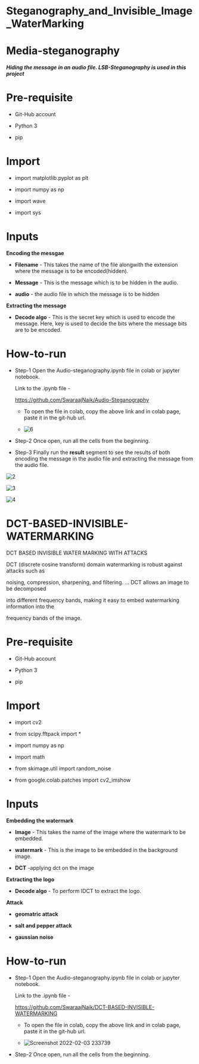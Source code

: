 # Steganography_and_Invisible_Image_WaterMarking

# Media-steganography

**_Hiding the message in an audio file. LSB-Steganography is used in this project_**



# Pre-requisite

-   Git-Hub account

-   Python 3

-   pip

# Import

-   import matplotlib.pyplot as plt

-   import numpy as np

-   import wave

-   import sys



# Inputs

**Encoding the messgae**

  -   **Filename** - This takes the name of the file alongwith the extension where the message is to be encoded(hidden).

  -   **Message** - This is the message which is to be hidden in the audio.

  -   **audio** - the audio file in which the message is to be hidden



**Extracting the message**

- **Decode algo** - This is the secret key which is used to encode the message. Here, key is used to decide the bits where the message bits are to be encoded.



# How-to-run

  - Step-1 Open the Audio-steganography.ipynb file in colab or jupyter notebook.

      Link to the .ipynb file - 

      https://github.com/SwaraajNaik/Audio-Steganography

      

      - To open the file in colab, copy the above link and in colab page, paste it in the git-hub url.

      

      - ![6](https://user-images.githubusercontent.com/40821800/150410479-0f8ec00c-3e89-4afa-be88-9f6bb9b4fb44.png)

      

  - Step-2 Once open, run all the cells from the beginning.

  - Step-3 Finally run the **result** segment to see the results of both encoding the message in the audio file and extracting the message from the audio file.





![2](https://user-images.githubusercontent.com/40821800/150410694-bf9d15f9-9c0a-4542-af83-f1f670fc1ca0.png)

![3](https://user-images.githubusercontent.com/40821800/150410698-10c1f534-bfea-4338-8e27-097b3b823154.png)

![4](https://user-images.githubusercontent.com/40821800/150410699-44960a70-2195-4799-b6c4-deabaf510b40.png)



# DCT-BASED-INVISIBLE-WATERMARKING

DCT BASED INVISIBLE WATER MARKING WITH ATTACKS

DCT (discrete cosine transform) domain watermarking is robust against attacks such as 

noising, compression, sharpening, and filtering. ... DCT allows an image to be decomposed 

into different frequency bands, making it easy to embed watermarking information into the 

frequency bands of the image.





# Pre-requisite

-   Git-Hub account

-   Python 3

-   pip

# Import

- import cv2

- from scipy.fftpack import *

- import numpy as np

- import math

- from skimage.util import random_noise

- from google.colab.patches import cv2_imshow



# Inputs

**Embedding the watermark**

  -   **Image** - This takes the name of the image where the watermark to be embedded.

  -   **watermark** - This is the image to be embedded in the background image.

  -   **DCT** -applying dct on the image



**Extracting the logo**

- **Decode algo** - To perform IDCT to extract the logo.



**Attack**

- **geomatric attack**

- **salt and pepper attack**

- **gaussian noise**



# How-to-run

  - Step-1 Open the Audio-steganography.ipynb file in colab or jupyter notebook.

      Link to the .ipynb file - 

     https://github.com/SwaraajNaik/DCT-BASED-INVISIBLE-WATERMARKING

      

      - To open the file in colab, copy the above link and in colab page, paste it in the git-hub url.

      

      -  ![Screenshot 2022-02-03 233739](https://user-images.githubusercontent.com/40821800/152402697-73f4a30f-d5ea-4af4-969c-fd3486059798.png)



      


  - Step-2 Once open, run all the cells from the beginning.
